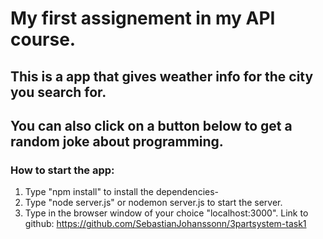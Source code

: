 # My first assignement in my API course.

## This is a app that gives weather info for the city you search for.
## You can also click on a button below to get a random joke about programming.
### How to start the app:
1. Type "npm install" to install the dependencies-
2. Type "node server.js" or nodemon server.js to start the server.
3. Type in the browser window of your choice "localhost:3000".
Link to github:
https://github.com/SebastianJohanssonn/3partsystem-task1
